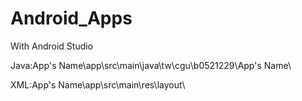 # Android_Apps
With Android Studio


Java:App's Name\app\src\main\java\tw\cgu\b0521229\App's Name\


XML:App's Name\app\src\main\res\layout\
